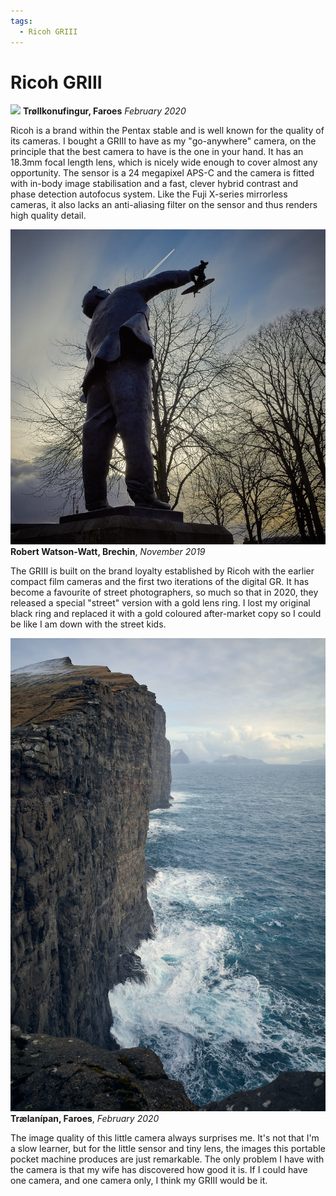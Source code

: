 ```yaml
---
tags: 
  - Ricoh GRIII
---
```


# Ricoh GRIII

![](/img/ricoh-Trøllkonufingur.jpg)
**Trøllkonufingur, Faroes** *February 2020*

Ricoh is a brand within the Pentax stable and is well known for the quality of its cameras. I bought a GRIII to have as my "go-anywhere" camera, on the principle that the best camera to have is the one in your hand. It has an 18.3mm focal length lens, which is nicely wide enough to cover almost any opportunity. The sensor is a 24 megapixel APS-C and the camera is fitted with in-body image stabilisation and a fast, clever hybrid contrast and phase detection autofocus system. Like the Fuji X-series mirrorless cameras, it also lacks an anti-aliasing filter on the sensor and thus renders high quality detail.

![](/img/49147935608_8ce152979b_c.jpg)
**Robert Watson-Watt, Brechin**, *November 2019*

The GRIII is built on the brand loyalty established by Ricoh with the earlier compact film cameras and the first two iterations of the digital GR. It has become a favourite of street photographers, so much so that in 2020, they released a special "street" version with a gold lens ring. I lost my original black ring and replaced it with a gold coloured after-market copy so I could be like I am down with the street kids.

![](/img/R0000482.jpg)
**Trælanípan, Faroes**, *February 2020*

The image quality of this little camera always surprises me. It's not that I'm a slow learner, but for the little sensor and tiny lens, the images this portable pocket machine produces are just remarkable. The only problem I have with the camera is that my wife has discovered how good it is. If I could have one camera, and one camera only, I think my GRIII would be it.

